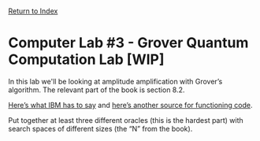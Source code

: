 \
[Return to Index](index.md)
# Computer Lab #3 - Grover Quantum Computation Lab [WIP]

In this lab we'll be looking at amplitude amplification with Grover’s algorithm.  The relevant part of the book is section 8.2.

[Here’s what IBM has to say](https://learning.quantum.ibm.com/course/fundamentals-of-quantum-algorithms/grovers-algorithm) and [here’s another source for functioning code](https://www.geeksforgeeks.org/introduction-to-grovers-algorithm/).

Put together at least three different oracles (this is the hardest part) with search spaces of different sizes (the “N” from the book).
